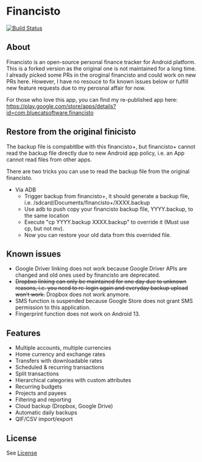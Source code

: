 # Financisto

[![Build Status](https://app.bitrise.io/app/a4284a64a52e1063/status.svg?token=-JUe6I0K_79mxYjxLGp9BA&branch=master)](https://app.bitrise.io/app/a4284a64a52e1063)

## About

Financisto is an open-source personal finance tracker for Android platform. This is a forked version as the original one is not maintained for a long time. I already picked some PRs in the oroginal financisto and could work on new PRs here. However, I have no resouce to fix known issues below or fulfill new feature requests due to my perosnal affair for now.

For those who love this app, you can find my re-published app here: https://play.google.com/store/apps/details?id=com.bluecatsoftware.financisto

## Restore from the original finicisto

The backup file is compabitlbe with this financisto+, but financisto+ cannot read the backup file directly due to new Android app policy, i.e. an App cannot read files from other apps.

There are two tricks you can use to read the backup file from the original financisto.

* Via ADB
  * Trigger backup from financisto+, it should generate a backup file, i.e. /sdcard/Documents/financisto+/XXXX.backup
  * Use adb to push copy your financisto backup file, YYYY.backup, to the same location
  * Execute "cp YYYY.backup XXXX.backup" to override it (Must use cp, but not mv).
  * Now you can restore your old data from this overrided file.

## Known issues
* Google Driver linking does not work because Google Driver APIs are changed and old ones used by financisto are deprecated.
* ~~Dropbxo linking can only be maintained for one day due to unknown reasons, i.e. you need to re-login again and everyday backup upload won't work.~~ Dropbox does not work anymore.
* SMS function is suspended because Google Store does not grant SMS permission to this application.
* Fingerprint function does not work on Android 13.

## Features

- Multiple accounts, multiple currencies 
- Home currency and exchange rates
- Transfers with downloadable rates
- Scheduled & recurring transactions
- Split transactions
- Hierarchical categories with custom attributes
- Recurring budgets
- Projects and payees
- Filtering and reporting
- Cloud backup (Dropbox, Google Drive)
- Automatic daily backups
- QIF/CSV import/export

## License

See [License](license.txt)
